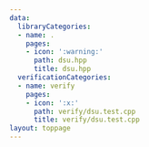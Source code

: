 ```yaml
---
data:
  libraryCategories:
  - name: .
    pages:
    - icon: ':warning:'
      path: dsu.hpp
      title: dsu.hpp
  verificationCategories:
  - name: verify
    pages:
    - icon: ':x:'
      path: verify/dsu.test.cpp
      title: verify/dsu.test.cpp
layout: toppage
---
```

